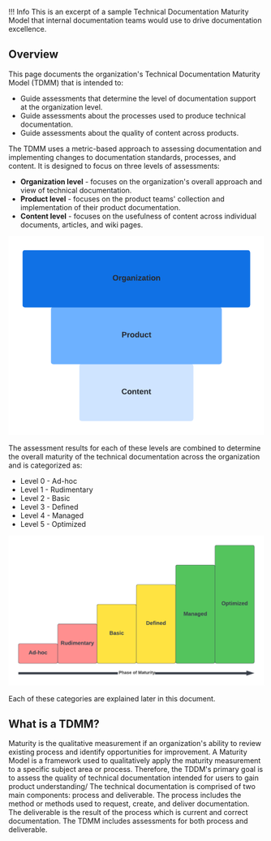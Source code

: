 !!! Info
    This is an excerpt of a sample Technical Documentation Maturity Model that internal documentation teams would use to drive documentation excellence.

## Overview

This page documents the organization's Technical Documentation Maturity Model (TDMM) that is intended to:

* Guide assessments that determine the level of documentation support at the organization level.
* Guide assessments about the processes used to produce technical documentation.
* Guide assessments about the quality of content across products.

The TDMM uses a metric-based approach to assessing documentation and implementing changes to documentation standards, processes, and content. It is designed to focus on three levels of assessments:

* **Organization level** - focuses on the organization's overall approach and view of technical documentation.
* **Product level** - focuses on the product teams' collection and implementation of their product documentation.
* **Content level** - focuses on the usefulness of content across individual documents, articles, and wiki pages.

![](img/triangle.png)

The assessment results for each of these levels are combined to determine the overall maturity of the technical documentation across the organization and is categorized as:

* Level 0 - Ad-hoc
* Level 1 - Rudimentary
* Level 2 - Basic
* Level 3 - Defined
* Level 4 - Managed
* Level 5 - Optimized

![](img/bar.png)

Each of these categories are explained later in this document.

## What is a TDMM?

Maturity is the qualitative measurement if an organization's ability to review existing process and identify opportunities for improvement. A Maturity Model is a framework used to qualitatively apply the maturity measurement to a specific subject area or process. Therefore, the TDDM's primary goal is to assess the quality of technical documentation intended for users to gain product understanding/ The technical documentation is comprised of two main components: process and deliverable. The process includes the method or methods used to request, create, and deliver documentation. The deliverable is the result of the process which is current and correct documentation. The TDMM includes assessments for both process and deliverable. 

